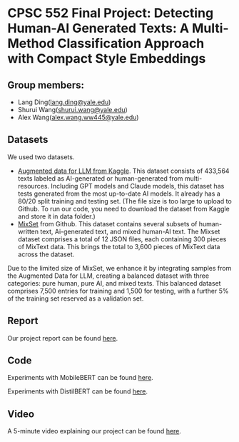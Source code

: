 # CPSC 552 Final Project: Detecting Human-AI Generated Texts: A Multi-Method Classification Approach with Compact Style Embeddings
## Group members:
- Lang Ding(lang.ding@yale.edu)
- Shurui Wang(shurui.wang@yale.edu)
- Alex Wang(alex.wang.ww445@yale.edu)


## Datasets
We used two datasets.

- [Augmented data for LLM from Kaggle](https://www.kaggle.com/datasets/jdragonxherrera/augmented-data-for-llm-detect-ai-generated-text?resource=download&select=final_test.csv). This dataset consists of 433,564 texts labeled as AI-generated or human-generated from multi-resources. Including GPT models and Claude models, this dataset has tests generated from the most up-to-date AI models. It already has a 80/20 split training and testing set. (The file size is too large to upload to Github. To run our code, you need to download the dataset from Kaggle and store it in data folder.)
- [MixSet](https://github.com/Dongping-Chen/MixSet/tree/main) from Github. This dataset contains several subsets of human-written text, Ai-generated text, and mixed human-AI text. The Mixset dataset comprises a total of 12 JSON files, each containing 300 pieces of MixText data. This brings the total to 3,600 pieces of MixText data across the dataset.

Due to the limited size of MixSet, we enhance it by integrating samples from the Augmented Data for LLM, creating a balanced dataset with three categories: pure human, pure AI, and mixed texts. This balanced dataset comprises 7,500 entries for training and 1,500 for testing, with a further 5% of the training set reserved as a validation set.

## Report
Our project report can be found [here]().

## Code
Experiments with MobileBERT can be found [here](https://github.com/JadenWSR/CPSC552_Final_Project/tree/main/Triplet_Model_3_Category_Mobile_Bert.ipynb).

Experiments with DistilBERT  can be found [here](). 

## Video
A 5-minute video explaining our project can be found [here]().